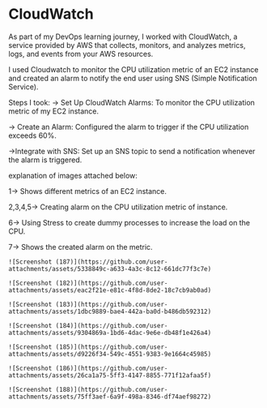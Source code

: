 # CloudWatch
As part of my DevOps learning journey, I worked with CloudWatch, a service provided by AWS that collects, monitors, and analyzes metrics, logs, and events from your AWS resources.

I used Cloudwatch to monitor the CPU utilization metric of an EC2 instance and created an alarm to notify the end user using SNS (Simple Notification Service).

Steps I took:
 -> Set Up CloudWatch Alarms: To monitor the CPU utilization metric of my EC2 instance.
 
 -> Create an Alarm: Configured the alarm to trigger if the CPU utilization exceeds 60%.
 
 ->Integrate with SNS: Set up an SNS topic to send a notification whenever the alarm is triggered.

explanation of images attached below:

1-> Shows different metrics of an EC2 instance.

2,3,4,5-> Creating alarm on the CPU utilization metric of instance.

6-> Using Stress to create dummy processes to increase the load on the CPU.

7-> Shows the created alarm on the metric.

    ![Screenshot (187)](https://github.com/user-attachments/assets/5338849c-a633-4a3c-8c12-661dc77f3c7e)

    ![Screenshot (182)](https://github.com/user-attachments/assets/eac2f21e-e81c-4f8d-8de2-18c7cb9ab0ad)
   
    ![Screenshot (183)](https://github.com/user-attachments/assets/1dbc9889-bae4-442a-ba0d-b486db592312)

    ![Screenshot (184)](https://github.com/user-attachments/assets/9304869a-1bd6-4dac-9e6e-db48f1e426a4)

    ![Screenshot (185)](https://github.com/user-attachments/assets/d9226f34-549c-4551-9383-9e1664c45985)

    ![Screenshot (186)](https://github.com/user-attachments/assets/26ca1a75-5ff3-4147-8855-771f12afaa5f)

    ![Screenshot (188)](https://github.com/user-attachments/assets/75ff3aef-6a9f-498a-8346-df74aef98272)






